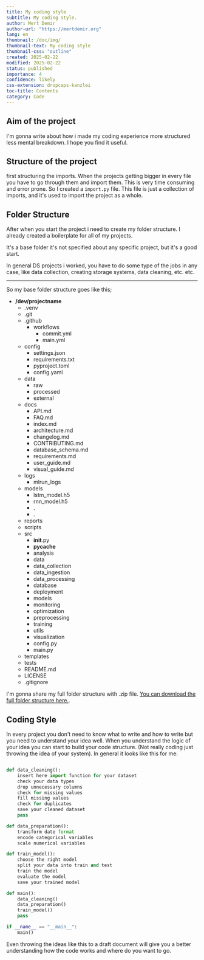 ```yaml
---
title: My coding style
subtitle: My coding style.
author: Mert Demir
author-url: "https://mertdemir.org"
lang: en
thumbnail: /doc/img/
thumbnail-text: My coding style
thumbnail-css: "outline"
created: 2025-02-22
modified: 2025-02-22
status: published
importance: 4
confidence: likely
css-extension: dropcaps-kanzlei
toc-title: Contents
category: Code
---
```


## Aim of the project
I'm gonna write about how i made my coding experience more structured less mental breakdown. I hope you find it useful.


## Structure of the project
first structuring the imports. When the projects getting bigger in every file you have to go through them and import them. This is very time consuming and error prone. So I created a `import.py` file. This file is just a collection of imports, and it's used to import the project as a whole.

## Folder Structure

After when you start the project i need to create my folder structure. I already created a boilerplate for all of my projects.

It's a base folder it's not specified about any specific project, but it's a good start. 

In general DS projects i worked, you have to do some type of the jobs in any case, like data collection, creating storage systems, data cleaning, etc. etc.

<hr>

So my base folder structure goes like this;


<ul class="tree"><li><p style="margin: 0;"><strong>/dev/projectname</strong></p>

* .venv
* .git
* .github
    * workflows
        * commit.yml
        * main.yml
* config
    * settings.json
    * requirements.txt
    * pyproject.toml
    * config.yaml
* data
    * raw
    * processed
    * external
* docs
    * API.md
    * FAQ.md
    * index.md
    * architecture.md
    * changelog.md
    * CONTRIBUTING.md
    * database_schema.md
    * requirements.md
    * user_guide.md
    * visual_guide.md
* logs
    * mlrun_logs
* models
    * lstm_model.h5
    * rnn_model.h5
    * .
    * .
* reports
* scripts
* src
    * __init__.py
    * __pycache__
    * analysis
    * data
    * data_collection
    * data_ingestion
    * data_processing
    * database
    * deployment
    * models
    * monitoring
    * optimization
    * preprocessing
    * training
    * utils
    * visualization
    * config.py
    * main.py
* templates
* tests
* README.md
* LICENSE
* .gitignore

</li></ul>

I'm gonna share my full folder structure with .zip file. [You can download the full folder structure here.](https://journeyofadistractedmind.org/articles/code-style.zip).


## Coding Style 

In every project you don't need to know what to write and how to write but you need to understand your idea well. When you understand the logic of your idea you can start to build your code structure. (Not really coding just throwing the idea of your system). In general it looks like this for me:

```python

def data_cleaning():
    insert here import function for your dataset
    check your data types
    drop unnecessary columns
    check for missing values
    fill missing values
    check for duplicates
    save your cleaned dataset
    pass

def data_preparation():
    transform date format
    encode categorical variables
    scale numerical variables

def train_model():
    choose the right model
    split your data into train and test
    train the model
    evaluate the model
    save your trained model

def main():
    data_cleaning()
    data_preparation()
    train_model()
    pass

if __name__ == "__main__":
    main()

```

Even throwing the ideas like this to a draft document will give you a better understanding how the code works and where do you want to go.
